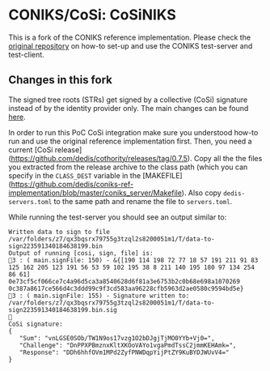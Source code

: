 # CONIKS/CoSi: CoSiNIKS

This is a fork of the CONIKS reference implementation. Please check the 
[original repository](https://github.com/citp/coniks-ref-implementation) 
on how-to set-up and use the CONIKS test-server and test-client.

## Changes in this fork

The signed tree roots (STRs) get signed by a collective (CoSi) signature 
instead of by the identity provider only.
The main changes can be found [here](XXX).

In order to run this PoC CoSi integration make sure you understood 
how-to run and use the original reference implementation first. 
Then, you need a current [CoSi release]
(https://github.com/dedis/cothority/releases/tag/0.7.5). Copy all the
the files you extracted from the release archive to the class path 
(which you can specify in the `CLASS_DEST` variable in the [MAKEFILE]
 (https://github.com/dedis/coniks-ref-implementation/blob/master/coniks_server/Makefile). 
 Also copy `dedis-servers.toml` to the same path and rename the file to
 `servers.toml`.
 
 While running the test-server you should see an output similar to:
 ```
 Written data to sign to file /var/folders/z7/qx3bqsrx79755g3tzql2s8200051m1/T/data-to-sign223591340184638199.bin
 Output of running [cosi, sign, file] is:
 3 : ( main.signFile: 150) - &{[190 114 198 72 77 18 57 191 211 91 83 125 162 205 123 191 56 53 59 102 195 38 8 211 140 195 180 97 134 254 86 61] 0e73cf5cf066ce7c4a96d5ca3a8540628d6f81a3e6753b2c0b68e698a1070269 0c387a8617ce566d4c3ddd99c9f3cd583aa96228cfb5963d2ae0580c9594bd5e}
 3 : ( main.signFile: 155) - Signature written to: /var/folders/z7/qx3bqsrx79755g3tzql2s8200051m1/T/data-to-sign223591340184638199.bin.sig
 
 CoSi signature:
 {
 	"Sum": "vnLGSE0SOb/TW1N9os17vzg1O2bDJgjTjMO0YYb+Vj0=",
 	"Challenge": "DnPPXPBmznxKltXKOoVAYo1vgaPmdTssC2jmmKEHAmk=",
 	"Response": "DDh6hhfOVm1MPd2ZyfPNWDqpYijPtZY9KuBYDJWUvV4="
 }
``` 


